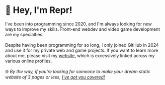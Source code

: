 <h1>👋 Hey, I'm Repr!</h1>
I've been into programming since 2020, and I'm always looking for new ways to improve my skills. Front-end webdev and video game development are my specialties.
<br>
<br>Despite having been programming for so long, I only joined GitHub in 2024 and use it for my private web and game projects. If you want to learn more about me, please visit my <a href="http://www.reprdev.com/about" target="_blank">website</a>, which is excessively linked across my various online profiles.
<br>
<br>🌐 <i>By the way, if you're looking for someone to make your dream static website of 3 pages or less, <a href="https://www.fiverr.com/s/XLVYRmm" target="_blank">I've got you covered!</a>
